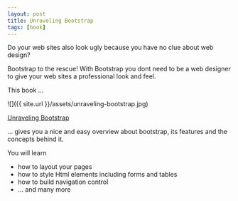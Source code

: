 ```yaml
---
layout: post
title: Unraveling Bootstrap
tags: [book]
---
```


Do your web sites also look ugly because you have no clue about web design?

Bootstrap to the rescue! With Bootstrap you dont need to be a web designer to give your web sites a professional look and feel.

This book ...

![]({{ site.url }}/assets/unraveling-bootstrap.jpg)

[Unraveling Bootstrap](https://www.amazon.com/Unraveling-Bootstrap-Over-Complete-Samples-ebook/dp/B00NA23F3E/ref=sr_1_8?ie=UTF8&qid=1495345475&sr=8-8&keywords=bootstrap)
<!--more-->

... gives you a nice and easy overview about bootstrap, its features and the concepts behind it.


You will learn 

- how to layout your pages
- how to style Html elements including forms and tables
- how to build navigation control
- ... and many more 

